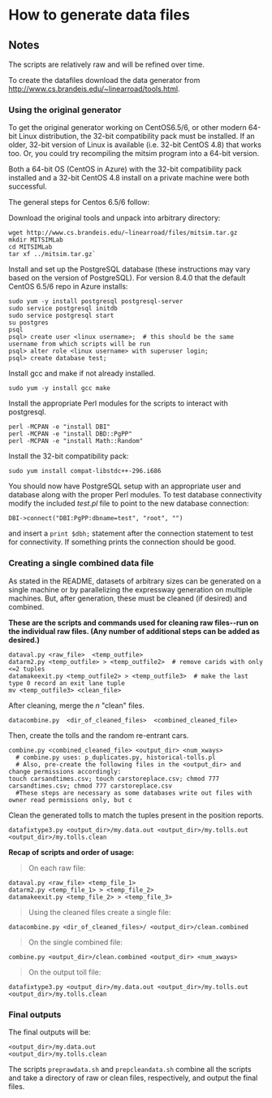 # How to generate data files

## Notes
The scripts are relatively raw and will be refined over time.

To create the datafiles download the data generator from http://www.cs.brandeis.edu/~linearroad/tools.html.

### Using the original generator
To get the original generator working on CentOS6.5/6, or other modern 64-bit Linux distribution, the 32-bit compatibility pack must be installed.  If an older, 32-bit version of Linux is available (i.e. 32-bit CentOS 4.8) that works too.  Or, you could try recompiling the mitsim program into a 64-bit version. 

Both a 64-bit OS (CentOS in Azure) with the 32-bit compatibility pack installed and a 32-bit CentOS 4.8 install on a private machine were both successful.

The general steps for Centos 6.5/6 follow:

Download the original tools and unpack into arbitrary directory:

```
wget http://www.cs.brandeis.edu/~linearroad/files/mitsim.tar.gz
mkdir MITSIMLab
cd MITSIMLab
tar xf ../mitsim.tar.gz`
```

Install and set up the PostgreSQL database (these instructions may vary based on the version of PostgreSQL).  For version 8.4.0 that the default CentOS 6.5/6 repo in Azure installs:

```
sudo yum -y install postgresql postgresql-server
sudo service postgresql initdb
sudo service postgresql start
su postgres
psql
psql> create user <linux username>;  # this should be the same username from which scripts will be run
psql> alter role <linux username> with superuser login;
psql> create database test;
```

Install gcc and make if not already installed.
```
sudo yum -y install gcc make
```
Install the appropriate Perl modules for the scripts to interact with postgresql.
```
perl -MCPAN -e "install DBI"
perl -MCPAN -e "install DBD::PgPP"
perl -MCPAN -e "install Math::Random"
```
Install the 32-bit compatibility pack:
```
sudo yum install compat-libstdc++-296.i686
```
You should now have PostgreSQL setup with an appropriate user and database along with the proper Perl modules.  To test database connectivity modify the included *test.pl* file to point to the new database connection: 
```
DBI->connect("DBI:PgPP:dbname=test", "root", "")
```
and insert a `print $dbh;` statement after the connection statement to test for connectivity.  If something prints the connection should be good.

### Creating a single combined data file
As stated in the README, datasets of arbitrary sizes can be generated on a single machine or by parallelizing the expressway generation on multiple machines.  But, after generation, these must be cleaned (if desired) and combined.  

**These are the scripts and commands used for cleaning raw files--run on the individual raw files.  (Any number of additional steps can be added as desired.)**

```
dataval.py <raw_file>  <temp_outfile>
datarm2.py <temp_outfile> > <temp_outfile2>  # remove carids with only <=2 tuples
datamakeexit.py <temp_outfile2> > <temp_outfile3>  # make the last type 0 record an exit lane tuple
mv <temp_outfile3> <clean_file>
```
After cleaning, merge the _n_ "clean" files.
```
datacombine.py  <dir_of_cleaned_files>  <combined_cleaned_file>
```
Then, create the tolls and the random re-entrant cars.
```
combine.py <combined_cleaned_file> <output_dir> <num_xways>
  # combine.py uses: p_duplicates.py, historical-tolls.pl
  # Also, pre-create the following files in the <output_dir> and change permissions accordingly:
touch carsandtimes.csv; touch carstoreplace.csv; chmod 777 carsandtimes.csv; chmod 777 carstoreplace.csv 
  #These steps are necessary as some databases write out files with owner read permissions only, but c
```
Clean the generated tolls to match the tuples present in the position reports.
```
datafixtype3.py <output_dir>/my.data.out <output_dir>/my.tolls.out <output_dir>/my.tolls.clean
```

**Recap of scripts and order of usage:**

> On each raw file:
```
dataval.py <raw_file> <temp_file_1>
datarm2.py <temp_file_1> > <temp_file_2>
datamakeexit.py <temp_file_2> > <temp_file_3>
```
> Using the cleaned files create a single file:
```
datacombine.py <dir_of_cleaned_files>/ <output_dir>/clean.combined
```
> On the single combined file:
```
combine.py <output_dir>/clean.combined <output_dir> <num_xways>
```
> On the output toll file:
```
datafixtype3.py <output_dir>/my.data.out <output_dir>/my.tolls.out <output_dir>/my.tolls.clean
```
### Final outputs
The final outputs will be: 
```
<output_dir>/my.data.out
<output_dir>/my.tolls.clean
```
The scripts `preprawdata.sh` and `prepcleandata.sh` combine all the scripts and take a directory of raw or clean files, respectively, and output the final files.

